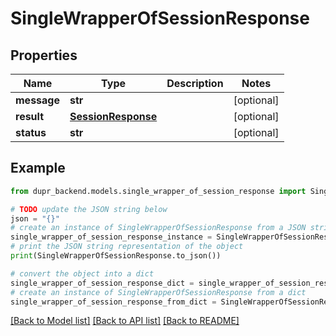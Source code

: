 # SingleWrapperOfSessionResponse


## Properties

Name | Type | Description | Notes
------------ | ------------- | ------------- | -------------
**message** | **str** |  | [optional] 
**result** | [**SessionResponse**](SessionResponse.md) |  | [optional] 
**status** | **str** |  | [optional] 

## Example

```python
from dupr_backend.models.single_wrapper_of_session_response import SingleWrapperOfSessionResponse

# TODO update the JSON string below
json = "{}"
# create an instance of SingleWrapperOfSessionResponse from a JSON string
single_wrapper_of_session_response_instance = SingleWrapperOfSessionResponse.from_json(json)
# print the JSON string representation of the object
print(SingleWrapperOfSessionResponse.to_json())

# convert the object into a dict
single_wrapper_of_session_response_dict = single_wrapper_of_session_response_instance.to_dict()
# create an instance of SingleWrapperOfSessionResponse from a dict
single_wrapper_of_session_response_from_dict = SingleWrapperOfSessionResponse.from_dict(single_wrapper_of_session_response_dict)
```
[[Back to Model list]](../README.md#documentation-for-models) [[Back to API list]](../README.md#documentation-for-api-endpoints) [[Back to README]](../README.md)


